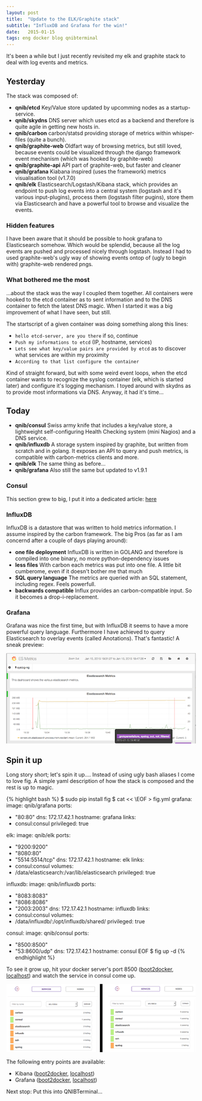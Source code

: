 ```yaml
---
layout: post
title:  "Update to the ELK/Graphite stack"
subtitle: "InfluxDB and Grafana for the win!"
date:   2015-01-15
tags: eng docker blog qnibterminal
---
```


It's been a while but I just recently revisited my elk and graphite stack to deal with log events and metrics.

## Yesterday

The stack was composed of:

- **qnib/etcd** Key/Value store updated by upcomming nodes as a startup-service.
- **qnib/skydns** DNS server which uses etcd as a backend and therefore is quite agile in getting new hosts in.
- **qnib/carbon** carbon/statsd providing storage of metrics within whisper-files (quite a bunch).
- **qnib/graphite-web** Oldfart way of browsing metrics, but still loved, because events could be visualized through
 the django framework event mechanism (which was hooked by graphite-web)
- **qnib/graphite-api** API part of graphite-web, but faster and cleaner
- **qnib/grafana** Kiabana inspired (uses the framework) metrics visualisation tool (v1.7.0)
- **qnib/elk** Elasticsearch/Logstash/Kibana stack, which provides an endpoint to push log events into a
 central system (logstash and it's various input-plugins), process them (logstash filter pugins),
 store them via Elasticsearch and have a powerful tool to browse and visualize the events.
 
### Hidden features

I have been aware that it should be possible to hook grafana to Elasticsearch somehow. Which would be splendid, because all the
log events are pushed and processed nicely through logstash. Instead I had to used graphite-web's ugly way of showing events ontop
of (ugly to begin with) graphite-web rendered pngs.

### What bothered me the most

...about the stack was the way I coupled them together. All containers were hooked to the etcd container as to sent information and to the DNS container to
fetch the latest DNS magic. When I started it was a big improvement of what I have seen, but still.

The startscript of a given container was doing something along this lines:

- ```hello etcd-server, are you there``` if so, continue
- ```Push my informations to etcd``` (IP, hostname, services)
- ```Lets see what key/value pairs are provided by etcd``` as to discover what services are within my proximity
- ```According to that list configure the container```

Kind of straight forward, but with some weird event loops, when the etcd container wants to recognize the syslog container (elk, which is started later) and configure it's
logging mechanism. I toyed around with skydns as to provide most informations via DNS. Anyway, it had it's time...

## Today

- **qnib/consul** Swiss army knife that includes a key/value store, a lightweight self-configuring Health Checking system (mini Nagios) and a DNS service.
- **qnib/influxdb** A storage system inspired by graphite, but written from scratch and in golang. It exposes an API to query and push metrics,
 is compatible with carbon-metrics clients and more.
- **qnib/elk** The same thing as before...
- **qnib/grafana** Also still the same but updated to v1.9.1

 
### Consul

This section grew to big, I put it into a dedicated article: [here](/2015/01/15/Consul-example/)

### InfluxDB

InfluxDB is a datastore that was written to hold metrics information. I assume inspired by the carbon framework.
The big Pros (as far as I am concernd after a couple of days playing around):

- **one file deployment** InfluxDB is written in GOLANG and therefore is compiled into one binary, no more python-dependency issues
- **less files** With carbon each metrics was put into one file. A little bit cumberome, even if it doesn't bother me that much
- **SQL query language** The metrics are queried with an SQL statement, including regex. Feels powerfull.
- **backwards compatible** Influx provides an carbon-compatible input. So it becomes a drop-i-replacement.

### Grafana

Grafana was nice the first time, but with InfluxDB it seems to have a more powerful query language. Furthermore I have achieved to query Elasticsearch
to overlay events (called Anotations). That's fantastic! A sneak preview:

![](/pics/2015-01-15/grafana_annotations.png)

## Spin it up

Long story short; let's spin it up.... Instead of using ugly bash aliases I come to love fig. A simple yaml description of
how the stack is composed and the rest is up to magic.

{% highlight bash %}
$ sudo pip install fig
$ cat << \EOF > fig.yml
grafana:
  image: qnib/grafana
  ports:
   - "80:80"
  dns: 172.17.42.1
  hostname: grafana
  links:
  - consul:consul
  privileged: true

elk:
  image: qnib/elk
  ports:
   - "9200:9200"
   - "8080:80"
   - "5514:5514/tcp"
  dns: 172.17.42.1
  hostname: elk
  links:
  - consul:consul
  volumes:
   - /data/elasticsearch:/var/lib/elasticsearch
  privileged: true

influxdb:
  image: qnib/influxdb
  ports:
   - "8083:8083"
   - "8086:8086"
   - "2003:2003"
  dns: 172.17.42.1
  hostname: influxdb
  links:
  - consul:consul
  volumes:
   - /data/influxdb/:/opt/influxdb/shared/
  privileged: true

consul:
  image: qnib/consul
  ports:
   - "8500:8500"
   - "53:8600/udp"
  dns: 172.17.42.1
  hostname: consul
EOF
$ fig up -d
{% endhighlight %}

To see it grow up, hit your docker server's port 8500 ([boot2docker](http://192.168.59.103:8500), [localhost](http://127.0.0.1:8500)) and watch the service
in consul come up.

![](/pics/2015-01-15/consul_sidebyside.png)

The following entry points are available:

- Kibana ([boot2docker](http://192.168.59.103:8080/kibana/), [localhost](http://127.0.0.1:8080/kibana/))
- Grafana ([boot2docker](http://192.168.59.103/grafana/), [localhost](http://127.0.0.1/grafana/))

Next stop: Put this into QNIBTerminal...



